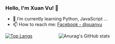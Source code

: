### Hello, I'm Xuan Vu! 👋

- 🌱 I’m currently learning Python, JavaScript ...
- 📫 How to reach me: [Facebook - @xuanvu](https://www.facebook.com/xuanvu.nguyenvan/) 

[![Top Langs](https://github-readme-stats.vercel.app/api/top-langs/?username=nguyenvanxuanvu&layout=compact)](https://github.com/anuraghazra/github-readme-stats)    &nbsp; &nbsp; &nbsp; &nbsp; &nbsp; &nbsp; &nbsp; &nbsp; &nbsp; &nbsp;      ![Anurag's GitHub stats](https://github-readme-stats.vercel.app/api?username=nguyenvanxuanvu&show_icons=true&theme=merko)

<!--
**nguyenvanxuanvu/nguyenvanxuanvu** is a ✨ _special_ ✨ repository because its `README.md` (this file) appears on your GitHub profile.

Here are some ideas to get you started:

- 🔭 I’m currently working on ...

- 👯 I’m looking to collaborate on ...
- 🤔 I’m looking for help with ...
- 💬 Ask me about ...
- 📫 How to reach me: ...
- 😄 Pronouns: ...
- ⚡ Fun fact: ...
-->
